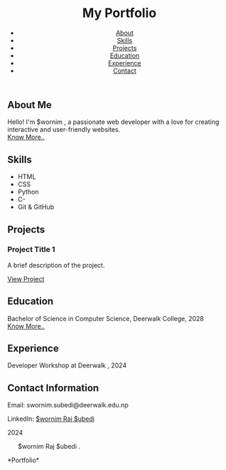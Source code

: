 <html>
<head>
 <title> My Portfolio </title>
 <link rel="stylesheet" href="hello.css">
</head>
<body>
    <header>
        <h1>My Portfolio</h1>
        <nav class="nav-circle">
            <ul>
                <li><a href="#about">About</a></li>
                <li><a href="#skills">Skills</a></li>
                <li><a href="#projects">Projects</a></li>
                <li><a href="#education">Education</a></li>
                <li><a href="#experience">Experience</a></li>
                <li><a href="#contact">Contact</a></li>
            </ul>
        </nav>
    </header>

   <section id="about">
        <h2>About Me</h2>
        <p>Hello! I'm $wornim , a passionate web developer with a love for creating interactive and user-friendly websites.<br><a href="\5th class\classs1.html" target="_blank" >Know More..</a>
    </section>

   <section id="skills">
        <h2>Skills</h2>
        <ul>
            <li>HTML</li>
            <li>CSS</li>
            <li>Python</li>
            <li>C-</li>
            <li>Git & GitHub</li>
        </ul>
    </section>

  <section id="projects">
        <h2>Projects</h2>
        <div class="project-oval">
            <h3>Project Title 1</h3>
            <p>A brief description of the project.</p>
            <a href="/3rdclass/apple1.html" target="_blank" >View Project</a>
        </div>
    </section>

  <section id="education">
        <h2>Education</h2>
        <p>Bachelor of Science in Computer Science, Deerwalk College, 2028<br><a href="\2nd class\assign.html" target="_blank" >Know More..</a></p>
        </p>
    </section>
    <section id="experience">
        <h2>Experience</h2>
        <p>Developer Workshop at Deerwalk , 2024</p>
    </section>

  <section id="contact">
       <h2>Contact Information</h2>
        <p>Email: swornim.subedi@deerwalk.edu.np </p>
        <p>LinkedIn: <a href="https://www.linkedin.com/in/swornim-raj-subedi-806392341/" target="_blank">$wornim Raj $ubedi</a></p>
    </section>

   <footer>
        <p> 2024    <ul>$wornim Raj $ubedi .</ul>  *Portfolio*</p>
    </footer>
</body>
</html>
